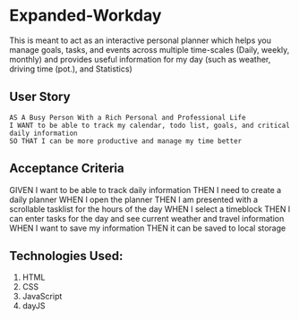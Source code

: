 # Expanded-Workday
This is meant to act as an interactive personal planner which helps you manage goals, tasks, and events across multiple time-scales (Daily, weekly, monthly) and provides useful information for my day (such as weather, driving time (pot.), and Statistics)

## User Story

	AS A Busy Person With a Rich Personal and Professional Life
	I WANT to be able to track my calendar, todo list, goals, and critical daily information
	SO THAT I can be more productive and manage my time better

## Acceptance Criteria

 GIVEN I want to be able to track daily information
 THEN I need to create a daily planner 
 WHEN I open the planner 
 THEN I am presented with a scrollable tasklist for the hours of the day 
 WHEN I select a timeblock 
 THEN I can enter tasks for the day and see current weather and travel information 
 WHEN I want to save my information 
 THEN it can be saved to local storage 

## Technologies Used:
1. HTML
2. CSS
3. JavaScript
4. dayJS
